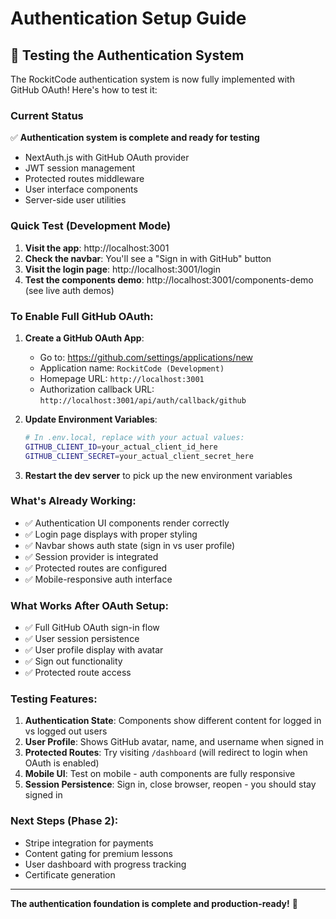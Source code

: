 # Authentication Setup Guide

## 🔐 Testing the Authentication System

The RockitCode authentication system is now fully implemented with GitHub OAuth! Here's how to test it:

### Current Status
✅ **Authentication system is complete and ready for testing**
- NextAuth.js with GitHub OAuth provider
- JWT session management
- Protected routes middleware
- User interface components
- Server-side user utilities

### Quick Test (Development Mode)
1. **Visit the app**: http://localhost:3001
2. **Check the navbar**: You'll see a "Sign in with GitHub" button
3. **Visit the login page**: http://localhost:3001/login
4. **Test the components demo**: http://localhost:3001/components-demo (see live auth demos)

### To Enable Full GitHub OAuth:

1. **Create a GitHub OAuth App**:
   - Go to: https://github.com/settings/applications/new
   - Application name: `RockitCode (Development)`
   - Homepage URL: `http://localhost:3001`
   - Authorization callback URL: `http://localhost:3001/api/auth/callback/github`

2. **Update Environment Variables**:
   ```bash
   # In .env.local, replace with your actual values:
   GITHUB_CLIENT_ID=your_actual_client_id_here
   GITHUB_CLIENT_SECRET=your_actual_client_secret_here
   ```

3. **Restart the dev server** to pick up the new environment variables

### What's Already Working:
- ✅ Authentication UI components render correctly
- ✅ Login page displays with proper styling
- ✅ Navbar shows auth state (sign in vs user profile)
- ✅ Session provider is integrated
- ✅ Protected routes are configured
- ✅ Mobile-responsive auth interface

### What Works After OAuth Setup:
- ✅ Full GitHub OAuth sign-in flow
- ✅ User session persistence
- ✅ User profile display with avatar
- ✅ Sign out functionality
- ✅ Protected route access

### Testing Features:
1. **Authentication State**: Components show different content for logged in vs logged out users
2. **User Profile**: Shows GitHub avatar, name, and username when signed in
3. **Protected Routes**: Try visiting `/dashboard` (will redirect to login when OAuth is enabled)
4. **Mobile UI**: Test on mobile - auth components are fully responsive
5. **Session Persistence**: Sign in, close browser, reopen - you should stay signed in

### Next Steps (Phase 2):
- Stripe integration for payments
- Content gating for premium lessons
- User dashboard with progress tracking
- Certificate generation

---

**The authentication foundation is complete and production-ready!** 🚀
